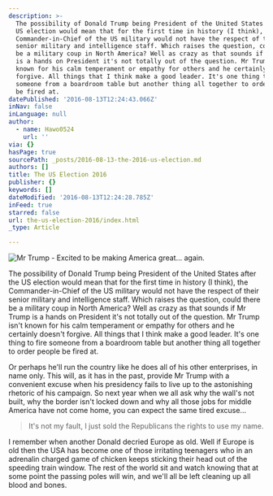 ```yaml
---
description: >-
  The possibility of Donald Trump being President of the United States after the
  US election would mean that for the first time in history (I think), the
  Commander-in-Chief of the US military would not have the respect of their
  senior military and intelligence staff. Which raises the question, could there
  be a military coup in North America? Well as crazy as that sounds if Mr Trump
  is a hands on President it's not totally out of the question. Mr Trump isn’t
  known for his calm temperament or empathy for others and he certainly doesn’t
  forgive. All things that I think make a good leader. It's one thing to fire
  someone from a boardroom table but another thing all together to order people
  be fired at.
datePublished: '2016-08-13T12:24:43.066Z'
inNav: false
inLanguage: null
author:
  - name: Hawo0524
    url: ''
via: {}
hasPage: true
sourcePath: _posts/2016-08-13-the-2016-us-election.md
authors: []
title: The US Election 2016
publisher: {}
keywords: []
dateModified: '2016-08-13T12:24:28.785Z'
inFeed: true
starred: false
url: the-us-election-2016/index.html
_type: Article

---
```

![Mr Trump - Excited to be making America great... again.](https://the-grid-user-content.s3-us-west-2.amazonaws.com/4665a219-8754-437d-9ee4-67bf3577dd2c.jpg)

The possibility of Donald Trump being President of the United States after the US election would mean that for the first time in history (I think), the Commander-in-Chief of the US military would not have the respect of their senior military and intelligence staff. Which raises the question, could there be a military coup in North America? Well as crazy as that sounds if Mr Trump is a hands on President it's not totally out of the question. Mr Trump isn't known for his calm temperament or empathy for others and he certainly doesn't forgive. All things that I think make a good leader. It's one thing to fire someone from a boardroom table but another thing all together to order people be fired at.

Or perhaps he'll run the country like he does all of his other enterprises, in name only. This will, as it has in the past, provide Mr Trump with a convenient excuse when his presidency fails to live up to the astonishing rhetoric of his campaign. So next year when we all ask why the wall's not built, why the border isn't locked down and why all those jobs for middle America have not come home, you can expect the same tired excuse...

> It's not my fault, I just sold the Republicans the rights to use my name.

I remember when another Donald decried Europe as old. Well if Europe is old then the USA has become one of those irritating teenagers who in an adrenalin charged game of chicken keeps sticking their head out of the speeding train window. The rest of the world sit and watch knowing that at some point the passing poles will win, and we'll all be left cleaning up all blood and bones.